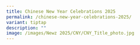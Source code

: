 ```yaml
---
title: Chinese New Year Celebrations 2025
permalink: /chinese-new-year-celebrations-2025/
variant: tiptap
description: ""
image: /images/Newz 2025/CNY/CNY_Title_photo.jpg
---
```

